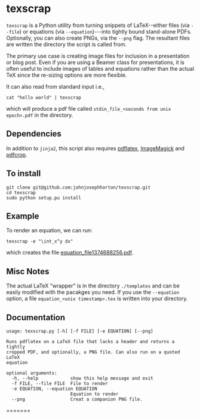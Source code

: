 texscrap
========
`texscrap` is a Python utility from turning snippets of LaTeX--either files (via `--file`) or equations (via `--equation`)---into tightly bound stand-alone PDFs. 
Optionally, you can also create PNGs, via the `--png` flag. 
The resultant files are written the directory the script is called from. 

The primary use case is creating image files for inclusion in a presentation or blog post. 
Even if you are using a Beamer class for presentations, it is often useful to include images of tables and equations rather than the actual TeX since the re-sizing options are more flexible. 

It can also read from standard input i.e., 

    cat "hello world" | texscrap 

which will produce a pdf file called `stdin_file_<seconds from unix epoch>.pdf` in the directory. 

Dependencies
------------

In addition to `jinja2`, this script also requires [pdflatex](http://www.tug.org/applications/pdftex/), [ImageMagick](http://www.imagemagick.org/script/index.php) and [pdfcrop](http://www.ctan.org/pkg/pdfcrop).  

To install
----------

    git clone git@github.com:johnjosephhorton/texscrap.git
	cd texscrap 
	sudo python setup.pu install 

Example
-------

To render an equation, we can run: 

    texscrap -e "\int_x^y dx"

which creates the file [equation_file1374688256.pdf](https://dl.dropboxusercontent.com/u/420874/permanent/equation_file1374688256.pdf). 


Misc Notes
----------
The actual LaTeX "wrapper" is in the directory `./templates` and can be easily modified with the pacakges you need. 
If you use the `--equation` option, a file `equation_<unix timestamp>.tex` is written into your directory. 



Documentation
-------------
```
usage: texscrap.py [-h] [-f FILE] [-e EQUATION] [--png]

Runs pdflatex on a LaTeX file that lacks a header and returns a tightly
cropped PDF, and optionally, a PNG file. Can also run on a quoted LaTeX
equation

optional arguments:
  -h, --help            show this help message and exit
  -f FILE, --file FILE  File to render
  -e EQUATION, --equation EQUATION
                        Equation to render
  --png                 Creat a companion PNG file.
```

=======

